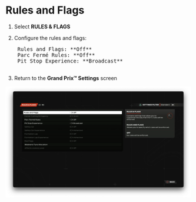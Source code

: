 # Rules and Flags

1. Select **RULES & FLAGS**
2. Configure the rules and flags:

    <pre>
    Rules and Flags: **Off**
    Parc Fermé Rules: **Off**
    Pit Stop Experience: **Broadcast**
    </pre>

3. Return to the **Grand Prix™ Settings** screen

![Rules](../assets/screenshots/f1_2023_rules.png)